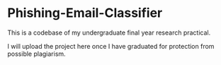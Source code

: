 # Phishing-Email-Classifier
This is a codebase of my undergraduate final year research practical.

I will upload the project here once I have graduated for protection from possible plagiarism.
